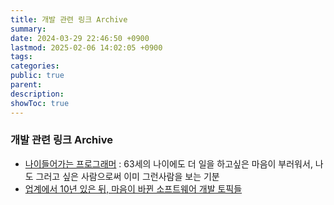 ```yaml
---
title: 개발 관련 링크 Archive
summary: 
date: 2024-03-29 22:46:50 +0900
lastmod: 2025-02-06 14:02:05 +0900
tags: 
categories: 
public: true
parent: 
description: 
showToc: true
---
```



### 개발 관련 링크 Archive

- [나이들어가는 프로그래머](https://news.hada.io/topic?id=19034) : 63세의 나이에도 더 일을 하고싶은 마음이 부러워서, 나도 그러고 싶은 사람으로써 이미 그런사람을 보는 기분
- [업계에서 10년 있은 뒤, 마음이 바뀐 소프트웨어 개발 토픽들](https://news.hada.io/topic?id=19081)
